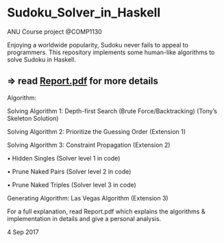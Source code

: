# Sudoku_Solver_in_Haskell
ANU Course project @COMP1130

Enjoying a worldwide popularity, Sudoku never fails to appeal to programmers.
This repository implements some human-like algorithms to solve Sudoku in Haskell.

## => read [Report.pdf](https://github.com/ShiqinHuo/Sudoku_Solver_in_Haskell/blob/master/Report.pdf) for more details

Algorithm:

Solving Algorithm 1: Depth-first Search (Brute Force/Backtracking) (Tony’s Skeleton Solution)

Solving Algorithm 2: Prioritize the Guessing Order (Extension 1)

Solving Algorithm 3: Constraint Propagation (Extension 2) 
 
•	Hidden Singles (Solver level 1 in code) 
  
•	Prune Naked Pairs (Solver level 2 in code) 
 
•	Prune Naked Triples (Solver level 3 in code)

Generating Algorithm: Las Vegas Algorithm (Extension 3)

For a full explanation, read Report.pdf which explains the algorithms & implementation in details 
and give a personal analysis.

4 Sep 2017
